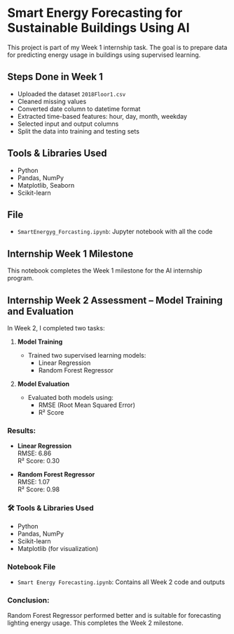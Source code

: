# Smart Energy Forecasting for Sustainable Buildings Using AI

This project is part of my Week 1 internship task. The goal is to prepare data for predicting energy usage in buildings using supervised learning.

##  Steps Done in Week 1

- Uploaded the dataset `2018Floor1.csv`
- Cleaned missing values
- Converted date column to datetime format
- Extracted time-based features: hour, day, month, weekday
- Selected input and output columns
- Split the data into training and testing sets

## Tools & Libraries Used

- Python
- Pandas, NumPy
- Matplotlib, Seaborn
- Scikit-learn

##  File

- `SmartEnergyg_Forcasting.ipynb`: Jupyter notebook with all the code

##  Internship Week 1 Milestone

This notebook completes the Week 1 milestone for the AI internship program.

##  Internship Week 2 Assessment – Model Training and Evaluation

In Week 2, I completed two tasks:

1. **Model Training**  
   - Trained two supervised learning models:  
     - Linear Regression  
     - Random Forest Regressor

2. **Model Evaluation**  
   - Evaluated both models using:  
     - RMSE (Root Mean Squared Error)  
     - R² Score

###  Results:
- **Linear Regression**  
  RMSE: 6.86  
  R² Score: 0.30

- **Random Forest Regressor**  
  RMSE: 1.07  
  R² Score: 0.98

### 🛠 Tools & Libraries Used
- Python
- Pandas, NumPy
- Scikit-learn
- Matplotlib (for visualization)

###  Notebook File
- `Smart Energy Forecasting.ipynb`: Contains all Week 2 code and outputs

###  Conclusion:
Random Forest Regressor performed better and is suitable for forecasting lighting energy usage. This completes the Week 2 milestone.

